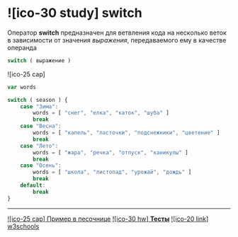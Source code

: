 # ![ico-30 study] switch

Оператор  **switch** предназначен для ветвления кода на несколько веток в зависимости от значения _выражения_, передаваемого ему в качестве операнда

~~~js
switch ( выражение )
~~~

![ico-25 cap]

~~~js
var words

switch ( season ) {
    case "Зима":
        words = [ "снег", "елка", "каток", "шуба" ]
        break
    case "Весна":
        words = [ "капель", "ласточки", "подснежники", "цветение" ]
        break
    case "Лето":
        words = [ "жара", "речка", "отпуск", "каникулы" ]
        break
    case "Осень":
        words = [ "школа", "листопад", "урожай", "дождь" ]
        break
    default:
        break
}
~~~

______________

[![ico-25 cap] Пример в песочнице](https://jsfiddle.net/garevna/g4roemnL/27/)
[![ico-30 hw] **Тесты**](https://garevna.github.io/js-quiz/#switch)
[![ico-20 link] w3schools](https://www.w3schools.com/js/js_switch.asp)
